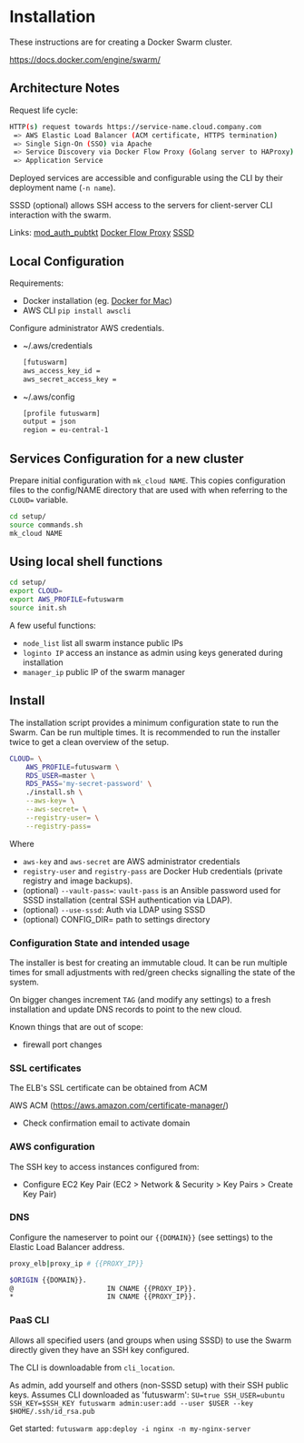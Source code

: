 # Installation

These instructions are for creating a Docker Swarm cluster.

https://docs.docker.com/engine/swarm/

## Architecture Notes

Request life cycle:
```sh
HTTP(s) request towards https://service-name.cloud.company.com
 => AWS Elastic Load Balancer (ACM certificate, HTTPS termination)
 => Single Sign-On (SSO) via Apache
 => Service Discovery via Docker Flow Proxy (Golang server to HAProxy)
 => Application Service
```

Deployed services are accessible and configurable using the CLI by their deployment name (`-n name`).

SSSD (optional) allows SSH access to the servers for client-server CLI interaction with the swarm.

Links:
[mod_auth_pubtkt](https://neon1.net/mod_auth_pubtkt/)
[Docker Flow Proxy](https://github.com/vfarcic/docker-flow-proxy)
[SSSD](https://github.com/futurice/ansible)

## Local Configuration

Requirements:
 * Docker installation (eg. [Docker for Mac](https://docs.docker.com/docker-for-mac/))
 * AWS CLI `pip install awscli`

Configure administrator AWS credentials.

* ~/.aws/credentials

    ```bash
    [futuswarm]
    aws_access_key_id =
    aws_secret_access_key =
    ```

* ~/.aws/config

    ```bash
    [profile futuswarm]
    output = json
    region = eu-central-1
    ```

## Services Configuration for a new cluster

Prepare initial configuration with `mk_cloud NAME`. This copies configuration files to the config/NAME
directory that are used with when referring to the `CLOUD=` variable.

```sh
cd setup/
source commands.sh
mk_cloud NAME
```

## Using local shell functions

```sh
cd setup/
export CLOUD=
export AWS_PROFILE=futuswarm
source init.sh
```

A few useful functions:
 * `node_list` list all swarm instance public IPs
 * `loginto IP` access an instance as admin using keys generated during installation
 * `manager_ip` public IP of the swarm manager

## Install

The installation script provides a minimum configuration state to run the Swarm. Can be run multiple times.
It is recommended to run the installer twice to get a clean overview of the setup.

```sh
CLOUD= \
    AWS_PROFILE=futuswarm \
    RDS_USER=master \
    RDS_PASS='my-secret-password' \
    ./install.sh \
    --aws-key= \
    --aws-secret= \
    --registry-user= \
    --registry-pass=
```

Where
 * `aws-key` and `aws-secret` are AWS administrator credentials
 * `registry-user` and `registry-pass` are Docker Hub credentials (private registry and image backups).
 * (optional) `--vault-pass=`: `vault-pass` is an Ansible password used for SSSD installation (central SSH authentication via LDAP).
 * (optional) `--use-sssd`: Auth via LDAP using SSSD
 * (optional) CONFIG_DIR= path to settings directory

### Configuration State and intended usage

The installer is best for creating an immutable cloud. It can be run multiple times for small adjustments
with red/green checks signalling the state of the system.

On bigger changes increment `TAG` (and modify any settings) to a fresh installation and update DNS records to point to the new cloud.

Known things that are out of scope:
 * firewall port changes

### SSL certificates

The ELB's SSL certificate can be obtained from ACM

AWS ACM (https://aws.amazon.com/certificate-manager/)
- Check confirmation email to activate domain

### AWS configuration

The SSH key to access instances configured from:
  * Configure EC2 Key Pair (EC2 > Network & Security > Key Pairs > Create Key Pair)

### DNS

Configure the nameserver to point our `{{DOMAIN}}` (see settings) to the Elastic Load Balancer address.

```sh
proxy_elb|proxy_ip # {{PROXY_IP}}
```

```sh
$ORIGIN {{DOMAIN}}.
@                       IN CNAME {{PROXY_IP}}.
*                       IN CNAME {{PROXY_IP}}.
```

### PaaS CLI

Allows all specified users (and groups when using SSSD) to use the Swarm directly given they have an SSH key configured.

The CLI is downloadable from `cli_location`.

As admin, add yourself and others (non-SSSD setup) with their SSH public keys. Assumes CLI downloaded as 'futuswarm':
`SU=true SSH_USER=ubuntu SSH_KEY=$SSH_KEY futuswarm admin:user:add --user $USER --key $HOME/.ssh/id_rsa.pub`

Get started: `futuswarm app:deploy -i nginx -n my-nginx-server`


